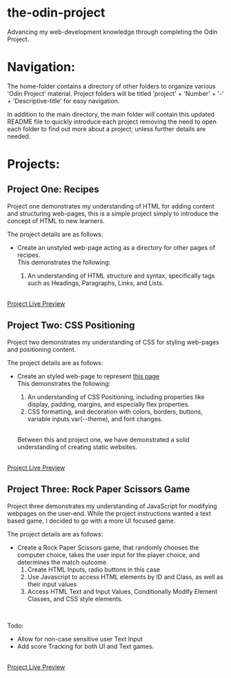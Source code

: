 # the-odin-project
<p>Advancing my web-development knowledge through completing the Odin Project.</p>

<h1>Navigation:</h1>
<p>The home-folder contains a directory of other folders to organize various 'Odin Project' material. Project folders will be titled 'project' + 'Number' + '-' + 'Descriptive-title' for easy navigation.</p>
<p>In addition to the main directory, the main folder will contain this updated README file to quickly introduce each project removing the need to open each folder to find out more about a project; unless further details are needed.</p>

<h1>Projects:</h1>

<h2>Project One: Recipes</h2>
<p>Project one demonstrates my understanding of HTML for adding content and structuring web-pages, this is a simple project simply to introduce the concept of HTML to new learners.</p>
<p>The project details are as follows:</p>
<ul>
<li><p>Create an unstyled web-page acting as a directory for other pages of recipes.<br>This demonstrates the following:</p>
<ol>
<li>An understanding of HTML structure and syntax, specifically tags such as Headings, Paragraphs, Links, and Lists.</li>
</li>
</ol>
</ul>
<br>
<a href="https://evan-alewine.github.io/the-odin-project/projectOne-Recipes/">Project Live Preview</a>
<br>

<h2>Project Two: CSS Positioning</h2>
<p>Project two demonstrates my understanding of CSS for styling web-pages and positioning content.</p>
<p>The project details are as follows:</p>
<ul>
<li><p>Create an styled web-page to represent <a href="https://cdn.statically.io/gh/TheOdinProject/curriculum/81a5d553f4073e593d23a6ab00d50eef8620796d/foundations/html_css/project/imgs/01.png">this page</a><br>This demonstrates the following:</p>
<ol>
<li>An understanding of CSS Positioning, including properties like display, padding, margins, and especially flex properties. </li>
</li>
<li>CSS formatting, and decoration with colors, borders, buttons, variable inputs var(--theme), and font changes.
</ol>
<br>
<p>Between this and project one, we have demonstrated a solid understanding of creating static websites.
</ul>
<br>
<a href="https://evan-alewine.github.io/the-odin-project/projectTwo-CSSPosition/">Project Live Preview</a>
<br>

<h2>Project Three: Rock Paper Scissors Game</h2>
<p>Project three demonstrates my understanding of JavaScript for modifying webpages on the user-end. While the project instructions wanted a text based game, I decided to go with a more UI focused game.</p>
<p>The project details are as follows:</p>
<ul>
<li>Create a Rock Paper Scissors game, that randomly chooses the computer choice, takes the user input for the player choice, and determines the match outcome.
<ol>
<li>Create HTML Inputs, radio buttons in this case</li>
<li>Use Javascript to access HTML elements by ID and Class, as well as their input values </li>
<li>Access HTML Text and Input Values, Conditionally Modify Element Classes, and CSS style elements.</li>
</ol>
</li>
</ul>
<br>
<p>Todo:</p>
<ul>
<li>Allow for non-case sensitive user Text Input</li>
<li>Add score Tracking for both UI and Text games.</li>
</ul>
<br>
<a href="https://evan-alewine.github.io/the-odin-project/project3-RockPaperScissors/">Project Live Preview</a>
<br>
